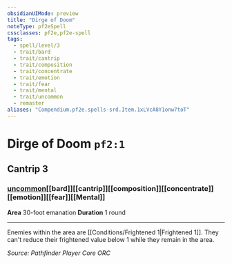 ```yaml
---
obsidianUIMode: preview
title: "Dirge of Doom"
noteType: pf2eSpell
cssclasses: pf2e,pf2e-spell
tags:
  - spell/level/3
  - trait/bard
  - trait/cantrip
  - trait/composition
  - trait/concentrate
  - trait/emotion
  - trait/fear
  - trait/mental
  - trait/uncommon
  - remaster
aliases: "Compendium.pf2e.spells-srd.Item.1xLVcA8Y1onw7toT" 
---
```

# Dirge of Doom  `pf2:1`  
## Cantrip 3
### [uncommon](uncommon "Uncommon Rarity Trait")[[bard]][[cantrip]][[composition]][[concentrate]][[emotion]][[fear]][[Mental]]

**Area** 30-foot emanation
**Duration** 1 round
* * * 
Enemies within the area are [[Conditions/Frightened 1|Frightened 1]]. They can't reduce their frightened value below 1 while they remain in the area.

*Source: Pathfinder Player Core*
*ORC*